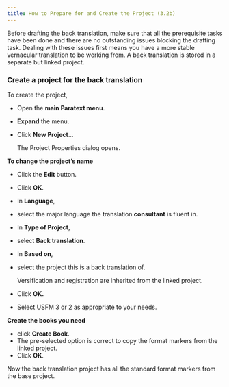 ```yaml
---
title: How to Prepare for and Create the Project (3.2b)
---
```

Before drafting the back translation, make sure that all the prerequisite tasks have been done and there are no outstanding issues blocking the drafting task. Dealing with these issues first means you have a more stable vernacular translation to be working from. A back translation is stored in a separate but linked project.

### Create a project for the back translation

To create the project,

-   Open the **main Paratext menu**.
-   **Expand** the menu.
-   Click **New Project**…

    The Project Properties dialog opens.

**To change the project’s name**

-   Click the **Edit** button.
-   Click **OK**.
-   In **Language**,
-   select the major language the translation **consultant** is fluent in.
-   In **Type of Project**,
-   select **Back translation**.
-   In **Based on**,
-   select the project this is a back translation of.

    Versification and registration are inherited from the linked project.

-   Click **OK.**
-   Select USFM 3 or 2 as appropriate to your needs.

**Create the books you need**

-   click **Create Book**.
-   The pre-selected option is correct to copy the format markers from the linked project.
-   Click **OK**.

Now the back translation project has all the standard format markers from the base project.
